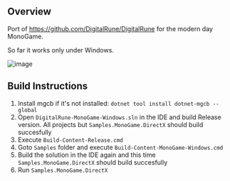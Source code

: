 ## Overview
Port of https://github.com/DigitalRune/DigitalRune for the modern day MonoGame.

So far it works only under Windows.

![image](https://github.com/user-attachments/assets/3452879e-3edc-4a01-bbb6-4c05d450cb25)

## Build Instructions

1. Install mgcb if it's not installed: `dotnet tool install dotnet-mgcb --global`
2. Open `DigitalRune-MonoGame-Windows.sln` in the IDE and build Release version. All projects but `Samples.MonoGame.DirectX` should build succesfully
3. Execute `Build-Content-Release.cmd`
4. Goto `Samples` folder and execute `Build-Content-MonoGame-Windows.cmd`
5. Build the solution in the IDE again and this time `Samples.MonoGame.DirectX` should build succesfully
6. Run `Samples.MonoGame.DirectX`
